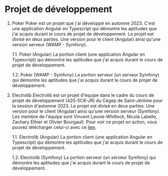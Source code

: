 
# Projet de développement

1. Poker
Poker est un projet que j'ai développé en automne 2023. C'est une application Angular en Typescript qui démontre les aptitudes que j'ai acquis durant le cours de projet de développement. Le projet est divisé en deux parties. Une version pour le client (Angular) ainsi qu'une version serveur (WAMP - Symfony).

   1.1. Poker (Angular)
    La portion client (une application Angular en Typescript) qui démontre les aptitudes que j'ai acquis durant le cours de projet de développement.
   
   1.2. Poker (WAMP - Symfony)
    La portion serveur (un serveur Symfony) qui démontre les aptitudes que j'ai acquis durant le cours de projet de développement.

1. Electrolib
Electrolib est un projet d'équipe dans le cadre du cours de projet de développement (420-5C8-JR) du Cégep de Saint-Jérôme pour la session d'automne 2023. Le projet est divisé en deux parties. Une version pour le client (Angular) ainsi qu'une version serveur (Symfony). Les membre de l'équipe sont Vincent Lavoie-Whitlock, Nicola Labelle, Zachary Ethier et Olivier Bourgault. Pour voir ce projet en action, vous pouvez télécharger celui-ci avec ce <a href="https://1875009.techinfo-cstj.ca/SchoolProjects/A23_Projet_de_developpement/Electrolib-1.0.0 Setup.exe" download>lien</a>.

   1.1. Electrolib (Angular)
    La portion client (une application Angular en Typescript) qui démontre les aptitudes que j'ai acquis durant le cours de projet de développement.
   
   1.2. Electrolib (Symfony)
    La portion serveur (un serveur Symfony) qui démontre les aptitudes que j'ai acquis durant le cours de projet de développement.
